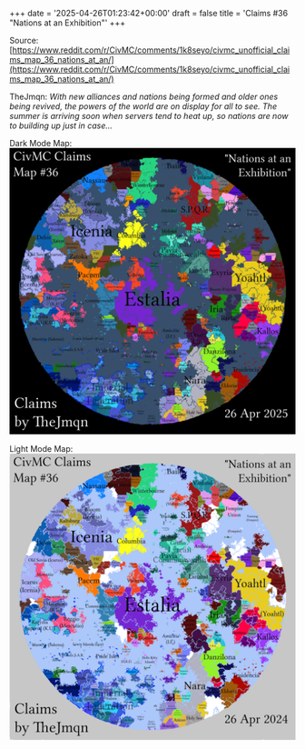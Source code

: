 +++
date = '2025-04-26T01:23:42+00:00'
draft = false
title = 'Claims #36 "Nations at an Exhibition"'
+++

Source: [https://www.reddit.com/r/CivMC/comments/1k8seyo/civmc_unofficial_claims_map_36_nations_at_an/](https://www.reddit.com/r/CivMC/comments/1k8seyo/civmc_unofficial_claims_map_36_nations_at_an/)

TheJmqn: *With new alliances and nations being formed and older ones being revived, the powers of the world are on display for all to see. The summer is arriving soon when servers tend to heat up, so nations are now to building up just in case...*

Dark Mode Map:
[![Claims #36](https://raw.githubusercontent.com/CivMC-Map-Archive/civmc-map-archive.github.io/refs/heads/main/static/images/CivMC-Claims-36.png)](https://raw.githubusercontent.com/CivMC-Map-Archive/civmc-map-archive.github.io/refs/heads/main/static/images/CivMC-Claims-36.png)

Light Mode Map:
[![Claims #36 Light](https://raw.githubusercontent.com/CivMC-Map-Archive/civmc-map-archive.github.io/refs/heads/main/static/images/CivMC-Claims-36-Light.png)](https://raw.githubusercontent.com/CivMC-Map-Archive/civmc-map-archive.github.io/refs/heads/main/static/images/CivMC-Claims-36-Light.png)
